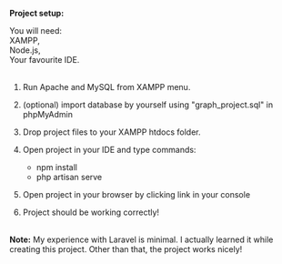 **Project setup:**

You will need:<br/>
	XAMPP,<br/>
	Node.js,<br/>
	Your favourite IDE.<br/><br/>

1. Run Apache and MySQL from XAMPP menu.
2. (optional) import database by yourself using "graph_project.sql" in phpMyAdmin
3. Drop project files to your XAMPP htdocs folder.
4. Open project in your IDE and type commands:
	- npm install
	- php artisan serve

5. Open project in your browser by clicking link in your console
6. Project should be working correctly!
<br/><br/>


**Note:** My experience with Laravel is minimal. 
I actually learned it while creating this project.
Other than that, the project works nicely!
